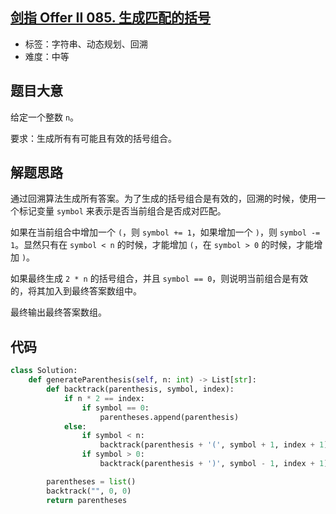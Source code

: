 ## [剑指 Offer II 085. 生成匹配的括号](https://leetcode-cn.com/problems/IDBivT/)

- 标签：字符串、动态规划、回溯
- 难度：中等

## 题目大意

给定一个整数 `n`。

要求：生成所有有可能且有效的括号组合。

## 解题思路

通过回溯算法生成所有答案。为了生成的括号组合是有效的，回溯的时候，使用一个标记变量 `symbol` 来表示是否当前组合是否成对匹配。

如果在当前组合中增加一个 `(`，则 `symbol += 1`，如果增加一个 `)`，则 `symbol -= 1`。显然只有在 `symbol < n` 的时候，才能增加 `(`，在 `symbol > 0` 的时候，才能增加 `)`。

如果最终生成 `2 * n` 的括号组合，并且 `symbol == 0`，则说明当前组合是有效的，将其加入到最终答案数组中。

最终输出最终答案数组。

## 代码

```Python
class Solution:
    def generateParenthesis(self, n: int) -> List[str]:
        def backtrack(parenthesis, symbol, index):
            if n * 2 == index:
                if symbol == 0:
                    parentheses.append(parenthesis)
            else:
                if symbol < n:
                    backtrack(parenthesis + '(', symbol + 1, index + 1)
                if symbol > 0:
                    backtrack(parenthesis + ')', symbol - 1, index + 1)

        parentheses = list()
        backtrack("", 0, 0)
        return parentheses
```

